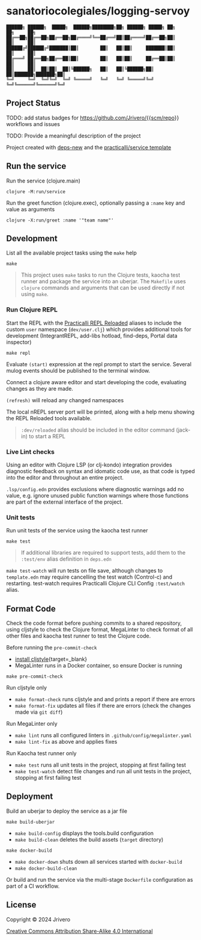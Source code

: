 # sanatoriocolegiales/logging-servoy

```none
██████╗ ██████╗  █████╗  ██████╗████████╗██╗ ██████╗ █████╗ ██╗     ██╗     ██╗
██╔══██╗██╔══██╗██╔══██╗██╔════╝╚══██╔══╝██║██╔════╝██╔══██╗██║     ██║     ██║
██████╔╝██████╔╝███████║██║        ██║   ██║██║     ███████║██║     ██║     ██║
██╔═══╝ ██╔══██╗██╔══██║██║        ██║   ██║██║     ██╔══██║██║     ██║     ██║
██║     ██║  ██║██║  ██║╚██████╗   ██║   ██║╚██████╗██║  ██║███████╗███████╗██║
╚═╝     ╚═╝  ╚═╝╚═╝  ╚═╝ ╚═════╝   ╚═╝   ╚═╝ ╚═════╝╚═╝  ╚═╝╚══════╝╚══════╝╚═╝
```

## Project Status

TODO: add status badges for <https://github.com/Jrivero/{{scm/repo>}} workflows and issues

TODO: Provide a meaningful description of the project

Project created with [deps-new](https://github.com/seancorfield/deps-new) and the [practicalli/service template](https://github.com/practicalli/project-templates)

## Run the service

Run the service (clojure.main)

```shell
clojure -M:run/service
```

Run the greet function (clojure.exec), optionally passing a `:name` key and value as arguments

```shell
clojure -X:run/greet :name '"team name"'
```

## Development

List all the available project tasks using the `make` help

```shell
make
```

> This project uses `make` tasks to run the Clojure tests, kaocha test runner and package the service into an uberjar.  The `Makefile` uses `clojure` commands and arguments that can be used directly if not using `make`.

### Run Clojure REPL

Start the REPL with the [Practicalli REPL Reloaded](https://practical.li/clojure/clojure-cli/repl-reloaded/) aliases to include the custom `user` namespace (`dev/user.clj`) which provides additional tools for development (IntegrantREPL, add-libs hotload, find-deps, Portal data inspector)

```shell
make repl
```

Evaluate `(start)` expression at the repl prompt to start the service.  Several mulog events should be published to the terminal window.

Connect a clojure aware editor and start developing the code, evaluating changes as they are made.

`(refresh)` will reload any changed namespaces

The local nREPL server port will be printed, along with a help menu showing the REPL Reloaded tools available.

> `:dev/reloaded` alias should be included in the editor command (jack-in) to start a REPL


### Live Lint checks

Using an editor with Clojure LSP (or clj-kondo) integration provides diagnostic feedback on syntax and idomatic code use, as that code is typed into the editor and throughout an entire project.

`.lsp/config.edn` provides exclusions where diagnostic warnings add no value, e.g. ignore unused public function warnings where those functions are part of the external interface of the project.


### Unit tests

Run unit tests of the service using the kaocha test runner

```shell
make test
```

> If additional libraries are required to support tests, add them to the `:test/env` alias definition in `deps.edn`

`make test-watch` will run tests on file save, although changes to `template.edn` may require cancelling the test watch (Control-c) and restarting.  test-watch requires Practicalli Clojure CLI Config `:test/watch` alias.

## Format Code

Check the code format before pushing commits to a shared repository, using cljstyle to check the Clojure format, MegaLinter to check format of all other files and kaocha test runner to test the Clojure code.

Before running the `pre-commit-check`

- [install cljstyle](https://github.com/greglook/cljstyle/releases){target=_blank}
- MegaLinter runs in a Docker container, so ensure Docker is running

```shell
make pre-commit-check
```

Run cljstyle only

- `make format-check` runs cljstyle and and prints a report if there are errors
- `make format-fix` updates all files if there are errors (check the changes made via `git diff`)

Run MegaLinter only

- `make lint` runs all configured linters in `.github/config/megalinter.yaml`
- `make lint-fix` as above and applies fixes

Run Kaocha test runner only

- `make test` runs all unit tests in the project, stopping at first failing test
- `make test-watch` detect file changes and run all unit tests in the project, stopping at first failing test


## Deployment

Build an uberjar to deploy the service as a jar file

```shell
make build-uberjar
```

- `make build-config` displays the tools.build configuration
- `make build-clean` deletes the build assets (`target` directory)

```shell
make docker-build
```

- `make docker-down` shuts down all services started with `docker-build`
- `make docker-build-clean`

Or build and run the service via the multi-stage `Dockerfile` configuration as part of a CI workflow.


## License

Copyright © 2024 Jrivero

[Creative Commons Attribution Share-Alike 4.0 International](http://creativecommons.org/licenses/by-sa/4.0/")
